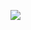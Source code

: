 ![](https://cataas.com/cat/says/Welcome%20to%20my%20github%20profile!%5CnRefresh%20the%20page%20to%20see%20a%20new%20cat!)

